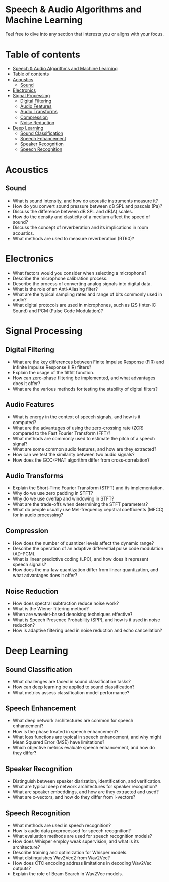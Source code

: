 # Speech & Audio Algorithms and Machine Learning

Feel free to dive into any section that interests you or aligns with your focus.

# Table of contents

- [Speech \& Audio Algorithms and Machine Learning](#speech--audio-algorithms-and-machine-learning)
- [Table of contents](#table-of-contents)
- [Acoustics ](#acoustics-)
  - [Sound ](#sound-)
- [Electronics ](#electronics-)
- [Signal Processing ](#signal-processing-)
  - [Digital Filtering ](#digital-filtering-)
  - [Audio Features ](#audio-features-)
  - [Audio Transforms ](#audio-transforms-)
  - [Compression ](#compression-)
  - [Noise Reduction ](#noise-reduction-)
- [Deep Learning ](#deep-learning-)
  - [Sound Classification ](#sound-classification-)
  - [Speech Enhancement ](#speech-enhancement-)
  - [Speaker Recognition ](#speaker-recognition-)
  - [Speech Recognition ](#speech-recognition-)

# Acoustics <a name="acoustics"></a>

## Sound <a name="sound"></a>

* What is sound intensity, and how do acoustic instruments measure it?
* How do you convert sound pressure between dB SPL and pascals (Pa)?
* Discuss the difference between dB SPL and dB(A) scales. 
* How do the density and elasticity of a medium affect the speed of sound?
* Discuss the concept of reverberation and its implications in room acoustics.
* What methods are used to measure reverberation (RT60)?

# Electronics <a name="electronics"></a>

* What factors would you consider when selecting a microphone?
* Describe the microphone calibration process.
* Describe the process of converting analog signals into digital data.
* What is the role of an Anti-Aliasing filter?
* What are the typical sampling rates and range of bits commonly used in audio?
* What digital protocols are used in microphones, such as I2S (Inter-IC Sound) and PCM (Pulse Code Modulation)?

# Signal Processing <a name="signal_processing"></a>

## Digital Filtering <a name="digital_filter"></a>

* What are the key differences between Finite Impulse Response (FIR) and Infinite Impulse Response (IIR) filters?
* Explain the usage of the filtfilt function.
* How can zero-phase filtering be implemented, and what advantages does it offer?
* What are the various methods for testing the stability of digital filters?

## Audio Features <a name="features"></a>

* What is energy in the context of speech signals, and how is it computed?
* What are the advantages of using the zero-crossing rate (ZCR) compared to the Fast Fourier Transform (FFT)?
* What methods are commonly used to estimate the pitch of a speech signal?
* What are some common audio features, and how are they extracted?
* How can we test the similarity between two audio signals?
* How does the GCC-PHAT algorithm differ from cross-correlation?

## Audio Transforms <a name="audio_transforms"></a>

* Explain the Short-Time Fourier Transform (STFT) and its implementation.
* Why do we use zero padding in STFT?
* Why do we use overlap and windowing in STFT?
* What are the trade-offs when determining the STFT parameters?
* What do people usually use Mel-frequency cepstral coefficients (MFCC) for in audio processing?

## Compression <a name="compression"></a>

* How does the number of quantizer levels affect the dynamic range?
* Describe the operation of an adaptive differential pulse code modulation (AD-PCM).
* What is linear predictive coding (LPC), and how does it represent speech signals?
* How does the mu-law quantization differ from linear quantization, and what advantages does it offer?

## Noise Reduction <a name="noise_reduction"></a>

* How does spectral subtraction reduce noise work?
* What is the Wiener filtering method?
* When are wavelet-based denoising techniques effective?
* What is Speech Presence Probability (SPP), and how is it used in noise reduction?
* How is adaptive filtering used in noise reduction and echo cancellation?

# Deep Learning <a name="deep_learning"></a>

## Sound Classification <a name="classification"></a>

* What challenges are faced in sound classification tasks?
* How can deep learning be applied to sound classification?
* What metrics assess classification model performance?

## Speech Enhancement <a name="enhancement"></a>

* What deep network architectures are common for speech enhancement?
* How is the phase treated in speech enhancement?
* What loss functions are typical in speech enhancement, and why might Mean Squared Error (MSE) have limitations?
* Which objective metrics evaluate speech enhancement, and how do they differ?

## Speaker Recognition <a name="speaker"></a>

* Distinguish between speaker diarization, identification, and verification.
* What are typical deep network architectures for speaker recognition?
* What are speaker embeddings, and how are they extracted and used?
* What are x-vectors, and how do they differ from i-vectors?

## Speech Recognition <a name="recognition"></a>

* What methods are used in speech recognition?
* How is audio data preprocessed for speech recognition?
* What evaluation methods are used for speech recognition models?
* How does Whisper employ weak supervision, and what is its architecture?
* Describe training and optimization for Whisper models.
* What distinguishes Wav2Vec2 from Wav2Vec?
* How does CTC encoding address limitations in decoding Wav2Vec outputs?
* Explain the role of Beam Search in Wav2Vec models.
